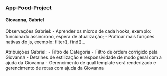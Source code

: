 ### App-Food-Project
#### Giovanna, Gabriel

Observações Gabriel:
    - Aprender os micros de cada hooks, exemplo: funcionado assincrono, espera de atualização;
    - Praticar mais funções nativas do js, exemplo: filter(), find()...

Atribuições Gabriel:
    - Filtro de Categoria
    - Filtro de ordem corrigido pela Giovanna
    - Detalhes de estilização e responsividade de modo geral com a ajuda da Giovanna
    - Gerencimento de qual template será renderizado e gerencimento de rotas com ajuda da Giovanna

